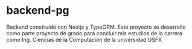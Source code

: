 # backend-pg
Backend construido con Nestjs y TypeORM. Este proyecto se desarrollo como parte proyecto de grado para concluir mis estudios de la carrera como Ing. Ciencias de la Computación de la universidad USFX
